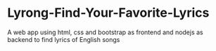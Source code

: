 # Lyrong-Find-Your-Favorite-Lyrics
A web app using html, css and bootstrap as frontend and nodejs as backend to find lyrics of English songs 
